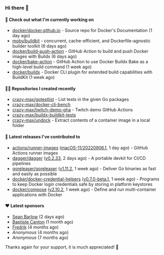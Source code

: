 ### Hi there 👋

#### 👷 Check out what I'm currently working on

- [docker/docker.github.io](https://github.com/docker/docker.github.io) - Source repo for Docker&#39;s Documentation (1 day ago)
- [moby/buildkit](https://github.com/moby/buildkit) - concurrent, cache-efficient, and Dockerfile-agnostic builder toolkit (6 days ago)
- [docker/build-push-action](https://github.com/docker/build-push-action) - GitHub Action to build and push Docker images with Buildx (6 days ago)
- [docker/bake-action](https://github.com/docker/bake-action) - GitHub Action to use Docker Buildx Bake as a high-level build command (1 week ago)
- [docker/buildx](https://github.com/docker/buildx) - Docker CLI plugin for extended build capabilities with BuildKit (1 week ago)

#### 👨‍💻 Repositories I created recently

- [crazy-max/gotestlist](https://github.com/crazy-max/gotestlist) - List tests in the given Go packages
- [crazy-max/docker-cli-bench](https://github.com/crazy-max/docker-cli-bench)
- [crazy-max/twitch-demo-gha](https://github.com/crazy-max/twitch-demo-gha) - Twitch demo GitHub Actions
- [crazy-max/buildx-buildkit-tests](https://github.com/crazy-max/buildx-buildkit-tests)
- [crazy-max/undock](https://github.com/crazy-max/undock) - Extract contents of a container image in a local folder

#### 🚀 Latest releases I've contributed to

- [actions/runner-images](https://github.com/actions/runner-images) ([macOS-11/20220906.1](https://github.com/actions/runner-images/releases/tag/macOS-11%2F20220906.1), 1 day ago) - GitHub Actions runner images
- [dagger/dagger](https://github.com/dagger/dagger) ([v0.2.33](https://github.com/dagger/dagger/releases/tag/v0.2.33), 2 days ago) - A portable devkit for CI/CD pipelines
- [goreleaser/goreleaser](https://github.com/goreleaser/goreleaser) ([v1.11.2](https://github.com/goreleaser/goreleaser/releases/tag/v1.11.2), 1 week ago) - Deliver Go binaries as fast and easily as possible
- [docker/docker-credential-helpers](https://github.com/docker/docker-credential-helpers) ([v0.7.0-beta.1](https://github.com/docker/docker-credential-helpers/releases/tag/v0.7.0-beta.1), 1 week ago) - Programs to keep Docker login credentials safe by storing in platform keystores
- [docker/compose](https://github.com/docker/compose) ([v2.10.2](https://github.com/docker/compose/releases/tag/v2.10.2), 1 week ago) - Define and run multi-container applications with Docker

#### ❤️ Latest sponsors
- [Sean Barlow](https://github.com/woolrab6) (2 days ago)
- [Baptiste Canton](https://github.com/batmac) (1 month ago)
- [Fredrik](https://github.com/fredrikscode) (4 months ago)
- _Anonymous_ (4 months ago)
- _Anonymous_ (7 months ago)

Thanks again for your support, it is much appreciated! 🙏
